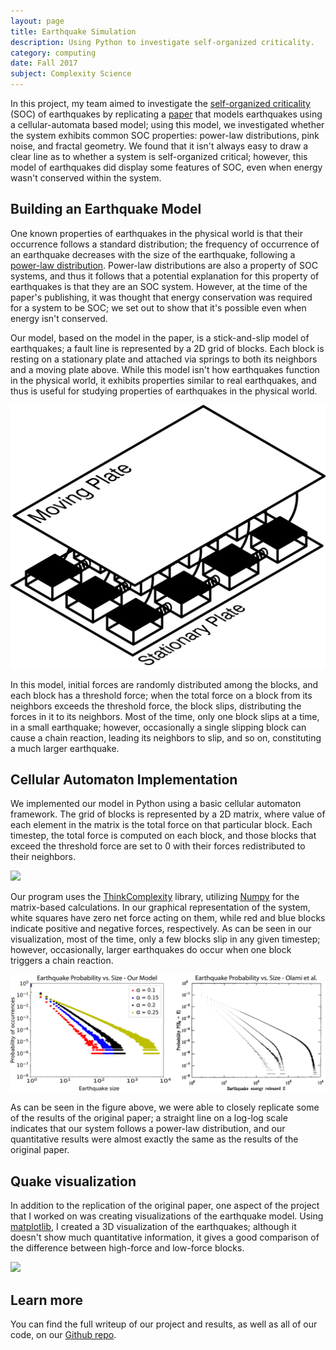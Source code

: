 ```yaml
---
layout: page
title: Earthquake Simulation
description: Using Python to investigate self-organized criticality.
category: computing
date: Fall 2017
subject: Complexity Science
---
```


In this project, my team aimed to investigate the [self-organized criticality](https://en.wikipedia.org/wiki/Self-organized_criticality) (SOC) of earthquakes by replicating a [paper](http://basin.earth.ncu.edu.tw/Course/SeminarII/abstract2013_1/0306-2-1.pdf) that models earthquakes using a cellular-automata based model; using this model, we investigated whether the system exhibits common SOC properties: power-law distributions, pink noise, and fractal geometry. We found that it isn't always easy to draw a clear line as to whether a system is self-organized critical; however, this model of earthquakes did display some features of SOC, even when energy wasn't conserved within the system.


## Building an Earthquake Model

One known properties of earthquakes in the physical world is that their occurrence follows a standard distribution;  the frequency of occurrence of an earthquake decreases with the size of the earthquake, following a [power-law distribution](https://en.wikipedia.org/wiki/Power_law). Power-law distributions are also a property of SOC systems, and thus it follows that a potential explanation for this property of earthquakes is that they are an SOC system. However, at the time of the paper's publishing, it was thought that energy conservation was required for a system to be SOC; we set out to show that it's possible even when energy isn't conserved.

Our model, based on the model in the paper, is a stick-and-slip model of earthquakes; a fault line is represented by a 2D grid of blocks. Each block is resting on a stationary plate and attached via springs to both its neighbors and a moving plate above. While this model isn't how earthquakes function in the physical world, it exhibits properties similar to real earthquakes, and thus is useful for studying properties of earthquakes in the physical world.

<div class = "row uniform">
  <div class = "6u -3u">
    <span class = "image fit">
      <img src="images/Plates.png">
    </span>
  </div>
</div>

In this model, initial forces are randomly distributed among the blocks, and each block has a threshold force; when the total force on a block from its neighbors exceeds the threshold force, the block slips, distributing the forces in it to its neighbors. Most of the time, only one block slips at a time, in a small earthquake; however, occasionally a single slipping block can cause a chain reaction, leading its neighbors to slip, and so on, constituting a much larger earthquake.

## Cellular Automaton Implementation

We implemented our model in Python using a basic cellular automaton framework. The grid of blocks is represented by a 2D matrix, where value of each element in the matrix is the total force on that particular block. Each timestep, the total force is computed on each block, and those blocks that exceed the threshold force are set to 0 with their forces redistributed to their neighbors.

<div class = "row uniform">
  <div class = "6u -3u">
    <span class = "image fit">
      <img src="images/quake.gif">
    </span>
  </div>
</div>

Our program uses the [ThinkComplexity](https://github.com/allendowney/thinkcomplexity2) library, utilizing [Numpy](http://www.numpy.org/) for the matrix-based calculations. In our graphical representation of the system, white squares have zero net force acting on them, while red and blue blocks indicate positive and negative forces, respectively. As can be seen in our visualization, most of the time, only a few blocks slip in any given timestep; however, occasionally, larger earthquakes do occur when one block triggers a chain reaction.

<div class = "row uniform">
  <div class = "12u">
    <span class = "image fit">
      <img src="images/power_law_4.png">
    </span>
  </div>
</div>

As can be seen in the figure above, we were able to closely replicate some of the results of the original paper; a straight line on a log-log scale indicates that our system follows a power-law distribution, and our quantitative results were almost exactly the same as the results of the original paper.

## Quake visualization

In addition to the replication of the original paper, one aspect of the project that I worked on was creating visualizations of the earthquake model. Using [matplotlib](https://matplotlib.org/), I created a 3D visualization of the earthquakes; although it doesn't show much quantitative information, it gives a good comparison of the difference between high-force and low-force blocks.

<div class = "row uniform">
  <div class = "6u -3u">
    <span class = "image fit">
      <img src="images/quake_3d.gif">
    </span>
  </div>
</div>

## Learn more

You can find the full writeup of our project and results, as well as all of our code, on our [Github repo](https://github.com/mpbrucker/ComplexityProject2).
